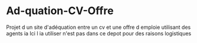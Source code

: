 # Ad-quation-CV-Offre
Projet d un site d'adéquation entre un cv et une offre d emploie utilisant des agents ia 
Ici l ia utiliser n'est pas dans ce depot pour des raisons logistiques
